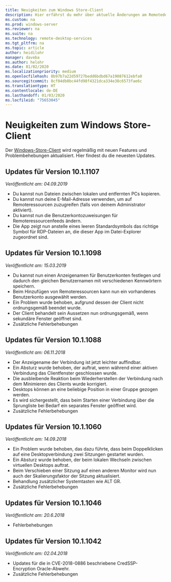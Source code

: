 ```yaml
---
title: Neuigkeiten zum Windows Store-Client
description: Hier erfährst du mehr über aktuelle Änderungen am Remotedesktopclient für Windows Store.
ms.custom: na
ms.prod: windows-server
ms.reviewer: na
ms.suite: na
ms.technology: remote-desktop-services
ms.tgt_pltfrm: na
ms.topic: article
author: heidilohr
manager: daveba
ms.author: helohr
ms.date: 01/02/2020
ms.localizationpriority: medium
ms.openlocfilehash: 8b97b7a22d59727bedd6bdbd67a19087612ebfa0
ms.sourcegitcommit: 8cf04db0bc44fd98f4321dca334e38c6573fae6c
ms.translationtype: HT
ms.contentlocale: de-DE
ms.lasthandoff: 01/03/2020
ms.locfileid: "75653045"
---
```

# <a name="whats-new-in-the-windows-store-client"></a>Neuigkeiten zum Windows Store-Client

Der [Windows-Store-Client](windows.md) wird regelmäßig mit neuen Features und Problembehebungen aktualisiert. Hier findest du die neuesten Updates.

## <a name="updates-for-version-1011107"></a>Updates für Version 10.1.1107

*Veröffentlicht am: 04.09.2019*

- Du kannst nun Dateien zwischen lokalen und entfernten PCs kopieren.
- Du kannst nun deine E-Mail-Adresse verwenden, um auf Remoteressourcen zuzugreifen (falls von deinem Administrator aktiviert).
- Du kannst nun die Benutzerkontozuweisungen für Remoteressourcenfeeds ändern.
- Die App zeigt nun anstelle eines leeren Standardsymbols das richtige Symbol für RDP-Dateien an, die dieser App im Datei-Explorer zugeordnet sind.

## <a name="updates-for-version-1011098"></a>Updates für Version 10.1.1098

*Veröffentlicht am: 15.03.2019*

- Du kannst nun einen Anzeigenamen für Benutzerkonten festlegen und dadurch den gleichen Benutzernamen mit verschiedenen Kennwörtern speichern.
- Beim Hinzufügen von Remoteressourcen kann nun ein vorhandenes Benutzerkonto ausgewählt werden.
- Ein Problem wurde behoben, aufgrund dessen der Client nicht ordnungsgemäß beendet wurde.
- Der Client behandelt sein Aussetzen nun ordnungsgemäß, wenn sekundäre Fenster geöffnet sind.
- Zusätzliche Fehlerbehebungen

## <a name="updates-for-version-1011088"></a>Updates für Version 10.1.1088

*Veröffentlicht am: 06.11.2018*

- Der Anzeigename der Verbindung ist jetzt leichter auffindbar.
- Ein Absturz wurde behoben, der auftrat, wenn während einer aktiven Verbindung das Clientfenster geschlossen wurde.
- Die ausbleibende Reaktion beim Wiederherstellen der Verbindung nach dem Minimieren des Clients wurde korrigiert.
- Desktops können an eine beliebige Position in einer Gruppe gezogen werden.
- Es wird sichergestellt, dass beim Starten einer Verbindung über die Sprungliste bei Bedarf ein separates Fenster geöffnet wird.
- Zusätzliche Fehlerbehebungen

## <a name="updates-for-version-1011060"></a>Updates für Version 10.1.1060

*Veröffentlicht am: 14.09.2018*

- Ein Problem wurde behoben, das dazu führte, dass beim Doppelklicken auf eine Desktopverbindung zwei Sitzungen gestartet wurden.
- Ein Absturz wurde behoben, der beim lokalen Wechseln zwischen virtuellen Desktops auftrat.
- Beim Verschieben einer Sitzung auf einen anderen Monitor wird nun auch der Skalierungsfaktor der Sitzung aktualisiert.
- Behandlung zusätzlicher Systemtasten wie ALT GR.
- Zusätzliche Fehlerbehebungen

## <a name="updates-for-version-1011046"></a>Updates für Version 10.1.1046

*Veröffentlicht am: 20.6.2018*

- Fehlerbehebungen

## <a name="updates-for-version-1011042"></a>Updates für Version 10.1.1042

*Veröffentlicht am: 02.04.2018*

- Updates für die in CVE-2018-0886 beschriebene CredSSP-Encryption Oracle-Abwehr.
- Zusätzliche Fehlerbehebungen
